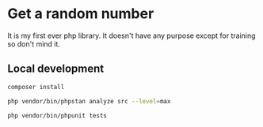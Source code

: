 # Get a random number

It is my first ever php library. It doesn't have any purpose except for training so don't mind it.

## Local development

```bash
composer install
```

```bash
php vendor/bin/phpstan analyze src --level=max
```

```bash
php vendor/bin/phpunit tests
```
